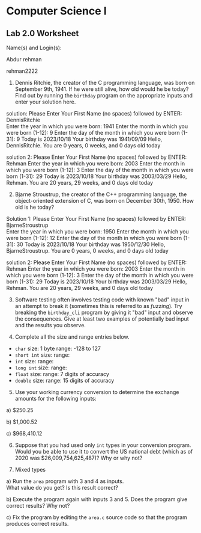 
# Computer Science I 
## Lab 2.0 Worksheet

Name(s) and Login(s):

Abdur rehman 

rehman2222


1. Dennis Ritchie, the creator of the C programming language,
was born on September 9th, 1941.  If he were still alive,
how old would he be today?  Find out by running the `birthday`
program on the appropriate inputs and enter your solution here.

solution:
Please Enter Your First Name (no spaces) followed by ENTER: DennisRitchie  
Enter the year in which you were born: 1941
Enter the month in which you were born (1-12): 9
Enter the day of the month in which you were born (1-31): 9
Today is 2023/10/18
Your birthday was 1941/09/09
Hello, DennisRitchie.  You are 0 years, 0 weeks, and 0 days old today

solution 2:
Please Enter Your First Name (no spaces) followed by ENTER: Rehman
Enter the year in which you were born: 2003
Enter the month in which you were born (1-12): 3
Enter the day of the month in which you were born (1-31): 29
Today is 2023/10/18
Your birthday was 2003/03/29
Hello, Rehman.  You are 20 years, 29 weeks, and 0 days old today




2. Bjarne Stroustrup, the creator of the C++ programming
language, the object-oriented extension of C, was born on
December 30th, 1950.  How old is he today?

Solution 1:
Please Enter Your First Name (no spaces) followed by ENTER: BjarneStroustrup  
Enter the year in which you were born: 1950
Enter the month in which you were born (1-12): 12
Enter the day of the month in which you were born (1-31): 30
Today is 2023/10/18
Your birthday was 1950/12/30
Hello, BjarneStroustrup.  You are 0 years, 0 weeks, and 0 days old today

solution 2:
Please Enter Your First Name (no spaces) followed by ENTER: Rehman
Enter the year in which you were born: 2003
Enter the month in which you were born (1-12): 3
Enter the day of the month in which you were born (1-31): 29
Today is 2023/10/18
Your birthday was 2003/03/29
Hello, Rehman.  You are 20 years, 29 weeks, and 0 days old today



3. Software testing often involves testing code with known
"bad" input in an attempt to break it (sometimes this is
referred to as *fuzzing*).  Try breaking the `birthday_cli`
program by giving it "bad" input and observe the consequences.
Give at least two examples of potentially bad input and the
results you observe.




4. Complete all the size and range entries below.

* `char`
  size: 1 byte
  range: -128 to 127
* `short int`
  size:
  range:
* `int`
  size:
  range:
* `long int`
  size:
  range:
* `float`
  size:
  range: 7 digits of accuracy
* `double`
  size:
  range: 15 digits of accuracy


5. Use your working currency conversion to determine
the exchange amounts for the following inputs:

  a) $250.25

  b) $1,000.52

  c) $968,410.12



6. Suppose that you had used only `int` types
in your conversion program.  Would you be able
to use it to convert the US national debt
(which as of 2020 was \$26,009,754,625,487)?
Why or why not?




7. Mixed types

a) Run the `area` program with 3 and 4 as inputs.  
What value do you get?  Is this result correct?


b) Execute the program again with inputs 3 and 5.
Does the program give correct results?  Why not?


c) Fix the program by editing the `area.c` source
code so that the program produces correct results.
